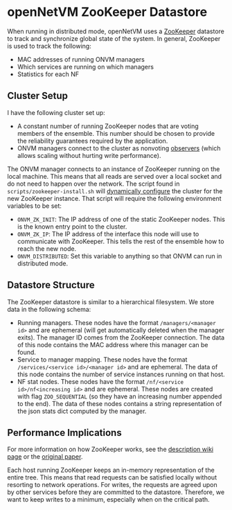 openNetVM ZooKeeper Datastore
==

When running in distributed mode, openNetVM uses a [ZooKeeper](http://zookeeper.apache.org/) datastore to track and synchronize global state of the system. In general, ZooKeeper is used to track the following:

  - MAC addresses of running ONVM managers
  - Which services are running on which managers
  - Statistics for each NF

Cluster Setup
--

I have the following cluster set up:

 - A constant number of running ZooKeeper nodes that are voting members of the ensemble. This number should be chosen to provide the reliability guarantees required by the application.
 - ONVM managers connect to the cluster as nonvoting [observers](https://zookeeper.apache.org/doc/trunk/zookeeperObservers.html) (which allows scaling without hurting write performance).

The ONVM manager connects to an instance of ZooKeeper running on the local machine. This means that all reads are served over a local socket and do not need to happen over the network. The script found in `scripts/zookeeper-install.sh` will [dynamically configure](https://zookeeper.apache.org/doc/trunk/zookeeperReconfig.html) the cluster for the new ZooKeeper instance. That script will require the following environment variables to be set:

  - `ONVM_ZK_INIT`: The IP address of one of the static ZooKeeper nodes. This is the known entry point to the cluster.
  - `ONVM_ZK_IP`: The IP address of the interface this node will use to communicate with ZooKeeper. This tells the rest of the ensemble how to reach the new node.
  - `ONVM_DISTRIBUTED`: Set this variable to anything so that ONVM can run in distributed mode.

Datastore Structure
--

The ZooKeeper datastore is similar to a hierarchical filesystem. We store data in the following schema:

  - Running managers. These nodes have the format `/managers/<manager id>` and are ephemeral (will get automatically deleted when the manager exits). The manager ID comes from the ZooKeeper connection. The data of this node contains the MAC address where this manager can be found.
  - Service to manager mapping. These nodes have the format `/services/<service id>/<manager id>` and are ephemeral. The data of this node contains the number of service instances running on that host.
  - NF stat nodes. These nodes have the format `/nf/<service id>/nf<increasing id>` and are ephemeral. These nodes are created with flag `ZOO_SEQUENTIAL` (so they have an increasing number appended to the end). The data of these nodes contains a string representation of the json stats dict computed by the manager.

Performance Implications
--

For more information on how ZooKeeper works, see the [description wiki page](https://cwiki.apache.org/confluence/display/ZOOKEEPER/ProjectDescription) or the [original paper](https://www.usenix.org/legacy/event/atc10/tech/full_papers/Hunt.pdf).

Each host running ZooKeeper keeps an in-memory representation of the entire tree. This means that read requests can be satisfied locally without resorting to network operations. For writes, the requests are agreed upon by other services before they are committed to the datastore. Therefore, we want to keep writes to a minimum, especially when on the critical path.
